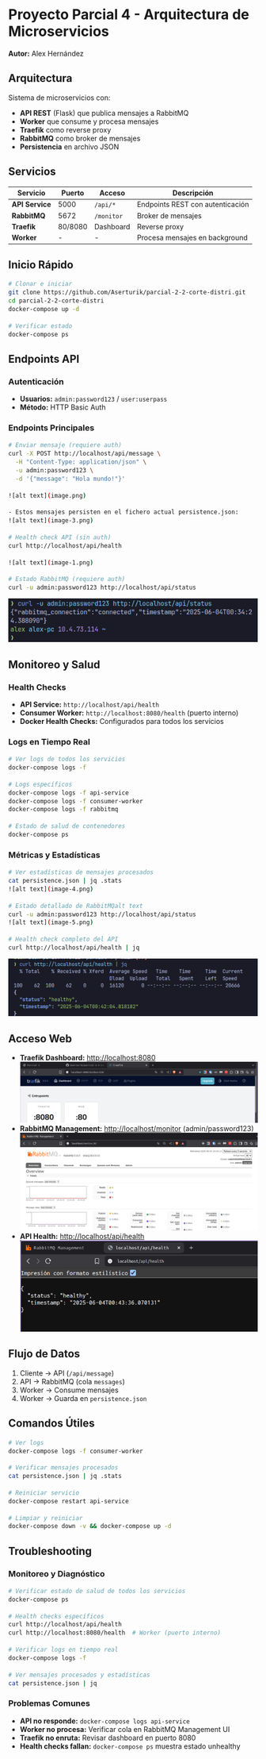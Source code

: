 # Proyecto Parcial 4 - Arquitectura de Microservicios

**Autor:** Alex Hernández

## Arquitectura

Sistema de microservicios con:

- **API REST** (Flask) que publica mensajes a RabbitMQ
- **Worker** que consume y procesa mensajes
- **Traefik** como reverse proxy
- **RabbitMQ** como broker de mensajes
- **Persistencia** en archivo JSON

## Servicios

| Servicio | Puerto | Acceso | Descripción |
|----------|--------|--------|-------------|
| **API Service** | 5000 | `/api/*` | Endpoints REST con autenticación |
| **RabbitMQ** | 5672 | `/monitor` | Broker de mensajes |
| **Traefik** | 80/8080 | Dashboard | Reverse proxy |
| **Worker** | - | - | Procesa mensajes en background |

## Inicio Rápido

```bash
# Clonar e iniciar
git clone https://github.com/Aserturik/parcial-2-2-corte-distri.git
cd parcial-2-2-corte-distri
docker-compose up -d

# Verificar estado
docker-compose ps
```

## Endpoints API

### Autenticación

- **Usuarios:** `admin:password123` / `user:userpass`
- **Método:** HTTP Basic Auth

### Endpoints Principales

```bash
# Enviar mensaje (requiere auth)
curl -X POST http://localhost/api/message \
  -H "Content-Type: application/json" \
  -u admin:password123 \
  -d '{"message": "Hola mundo!"}'

![alt text](image.png)

- Estos mensajes persisten en el fichero actual persistence.json:
![alt text](image-3.png)

# Health check API (sin auth)
curl http://localhost/api/health

![alt text](image-1.png)

# Estado RabbitMQ (requiere auth)
curl -u admin:password123 http://localhost/api/status
```
![alt text](image-2.png)

## Monitoreo y Salud

### Health Checks

- **API Service:** `http://localhost/api/health`
- **Consumer Worker:** `http://localhost:8080/health` (puerto interno)
- **Docker Health Checks:** Configurados para todos los servicios

### Logs en Tiempo Real

```bash
# Ver logs de todos los servicios
docker-compose logs -f

# Logs específicos
docker-compose logs -f api-service
docker-compose logs -f consumer-worker
docker-compose logs -f rabbitmq

# Estado de salud de contenedores
docker-compose ps
```

### Métricas y Estadísticas

```bash
# Ver estadísticas de mensajes procesados
cat persistence.json | jq .stats
![alt text](image-4.png)

# Estado detallado de RabbitMQalt text
curl -u admin:password123 http://localhost/api/status
![alt text](image-5.png)

# Health check completo del API
curl http://localhost/api/health | jq
```
![alt text](image-6.png)

## Acceso Web

- **Traefik Dashboard:** <http://localhost:8080>
  ![alt text](image-7.png)
- **RabbitMQ Management:** <http://localhost/monitor> (admin/password123)
  ![alt text](image-8.png)
- **API Health:** <http://localhost/api/health>
![alt text](image-9.png)

## Flujo de Datos

1. Cliente → API (`/api/message`)
2. API → RabbitMQ (cola `messages`)
3. Worker → Consume mensajes
4. Worker → Guarda en `persistence.json`

## Comandos Útiles

```bash
# Ver logs
docker-compose logs -f consumer-worker

# Verificar mensajes procesados
cat persistence.json | jq .stats

# Reiniciar servicio
docker-compose restart api-service

# Limpiar y reiniciar
docker-compose down -v && docker-compose up -d
```

## Troubleshooting

### Monitoreo y Diagnóstico

```bash
# Verificar estado de salud de todos los servicios
docker-compose ps

# Health checks específicos
curl http://localhost/api/health
curl http://localhost:8080/health  # Worker (puerto interno)

# Verificar logs en tiempo real
docker-compose logs -f

# Ver mensajes procesados y estadísticas
cat persistence.json | jq
```

### Problemas Comunes

- **API no responde:** `docker-compose logs api-service`
- **Worker no procesa:** Verificar cola en RabbitMQ Management UI
- **Traefik no enruta:** Revisar dashboard en puerto 8080
- **Health checks fallan:** `docker-compose ps` muestra estado unhealthy
